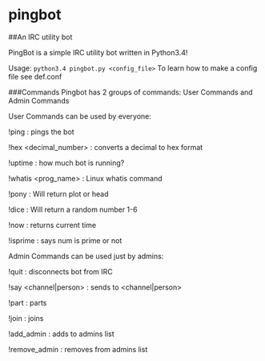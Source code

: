 # pingbot
##An IRC utility bot

PingBot is a simple IRC utility bot written in Python3.4!

Usage: `python3.4 pingbot.py <config_file>`
To learn how to make a config file see def.conf

###Commands
Pingbot has 2 groups of commands: User Commands and Admin Commands

User Commands can be used by everyone:

!ping : pings the bot

!hex <decimal_number> : converts a decimal to hex format

!uptime : how much bot is running?

!whatis <prog_name> : Linux whatis command

!pony : Will return plot or head

!dice : Will return a random number 1-6

!now : returns current time

!isprime <num> : says num is prime or not

Admin Commands can be used just by admins:

!quit : disconnects bot from IRC

!say <channel|person> <msg> : sends <msg> to <channel|person>

!part <channel> : parts <channel>

!join <channel> : joins <channel>

!add_admin <nick> : adds <nick> to admins list

!remove_admin <nick> : removes <nick> from admins list



